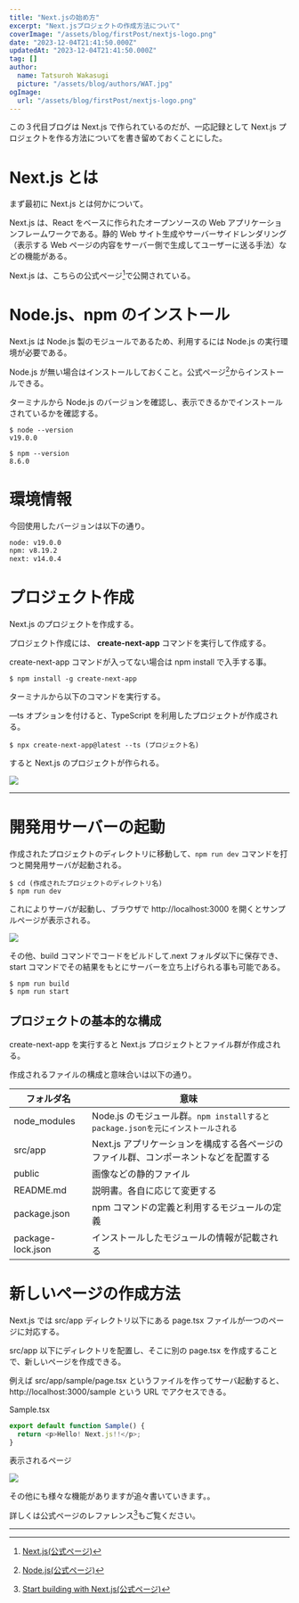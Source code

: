 ```yaml
---
title: "Next.jsの始め方"
excerpt: "Next.jsプロジェクトの作成方法について"
coverImage: "/assets/blog/firstPost/nextjs-logo.png"
date: "2023-12-04T21:41:50.000Z"
updatedAt: "2023-12-04T21:41:50.000Z"
tag: []
author:
  name: Tatsuroh Wakasugi
  picture: "/assets/blog/authors/WAT.jpg"
ogImage:
  url: "/assets/blog/firstPost/nextjs-logo.png"
---
```


この３代目ブログは Next.js で作られているのだが、一応記録として Next.js プロジェクトを作る方法についてを書き留めておくことにした。

# Next.js とは

まず最初に Next.js とは何かについて。

Next.js は、React をベースに作られたオープンソースの Web アプリケーションフレームワークである。静的 Web サイト生成やサーバーサイドレンダリング（表示する Web ページの内容をサーバー側で生成してユーザーに送る手法）などの機能がある。

Next.js は、こちらの公式ページ[^1]で公開されている。

# Node.js、npm のインストール

Next.js は Node.js 製のモジュールであるため、利用するには Node.js の実行環境が必要である。

Node.js が無い場合はインストールしておくこと。公式ページ[^2]からインストールできる。

ターミナルから Node.js のバージョンを確認し、表示できるかでインストールされているかを確認する。

```shell
$ node --version
v19.0.0

$ npm --version
8.6.0
```

# 環境情報

今回使用したバージョンは以下の通り。

```txt
node: v19.0.0
npm: v8.19.2
next: v14.0.4
```

# プロジェクト作成

Next.js のプロジェクトを作成する。

プロジェクト作成には、 **create-next-app** コマンドを実行して作成する。

create-next-app コマンドが入ってない場合は npm install で入手する事。

```shell
$ npm install -g create-next-app
```

ターミナルから以下のコマンドを実行する。

—ts オプションを付けると、TypeScript を利用したプロジェクトが作成される。

```shell
$ npx create-next-app@latest --ts (プロジェクト名)
```

すると Next.js のプロジェクトが作られる。

![](/assets/posts/createNext/createNextApp.png)

---

# 開発用サーバーの起動

作成されたプロジェクトのディレクトリに移動して、`npm run dev` コマンドを打つと開発用サーバが起動される。

```shell
$ cd (作成されたプロジェクトのディレクトリ名)
$ npm run dev
```

これによりサーバが起動し、ブラウザで http://localhost:3000 を開くとサンプルページが表示される。

![](/assets/posts/createNext/nextSample.png)

その他、build コマンドでコードをビルドして.next フォルダ以下に保存でき、start コマンドでその結果をもとにサーバーを立ち上げられる事も可能である。

```shell
$ npm run build
$ npm run start
```

## プロジェクトの基本的な構成

create-next-app を実行すると Next.js プロジェクトとファイル群が作成される。

作成されるファイルの構成と意味合いは以下の通り。

| フォルダ名        | 意味                                                                                 |
| ----------------- | ------------------------------------------------------------------------------------ |
| node_modules      | Node.js のモジュール群。`npm installするとpackage.jsonを元にインストールされる`      |
| src/app           | Next.js アプリケーションを構成する各ページのファイル群、コンポーネントなどを配置する |
| public            | 画像などの静的ファイル                                                               |
| README.md         | 説明書。各自に応じて変更する                                                         |
| package.json      | npm コマンドの定義と利用するモジュールの定義                                         |
| package-lock.json | インストールしたモジュールの情報が記載される                                         |

# 新しいページの作成方法

Next.js では src/app ディレクトリ以下にある page.tsx ファイルが一つのページに対応する。

src/app 以下にディレクトリを配置し、そこに別の page.tsx を作成することで、新しいページを作成できる。

例えば src/app/sample/page.tsx というファイルを作ってサーバ起動すると、http://localhost:3000/sample という URL でアクセスできる。

Sample.tsx

```typescript
export default function Sample() {
  return <p>Hello! Next.js!!</p>;
}
```

表示されるページ

![](/assets/posts/createNext/nextSamplePage.png)

その他にも様々な機能がありますが追々書いていきます。。

詳しくは公式ページのレファレンス[^3]もご覧ください。

---

[^1]: [Next.js(公式ページ)](https://nextjs.org/)
[^2]: [Node.js(公式ページ)](https://nodejs.org/)
[^3]: [Start building with Next.js(公式ページ)](https://nextjs.org/learn?utm_source=create-next-app&utm_medium=appdir-template-tw&utm_campaign=create-next-app)
